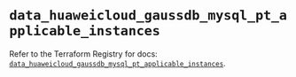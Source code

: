 # `data_huaweicloud_gaussdb_mysql_pt_applicable_instances`

Refer to the Terraform Registry for docs: [`data_huaweicloud_gaussdb_mysql_pt_applicable_instances`](https://registry.terraform.io/providers/huaweicloud/huaweicloud/1.71.1/docs/data-sources/gaussdb_mysql_pt_applicable_instances).
